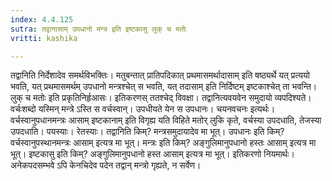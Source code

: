 ```yaml
---
index: 4.4.125
sutra: तद्वानासाम् उपधानो मन्त्र इति इष्टकासु लुक् च मतोः
vritti: kashika

---
```

तद्वानिति निर्देशादेव समर्थविभक्तिः। मतुबन्तात् प्रातिपदिकात् प्रथमासमर्थादासाम् इति षष्ठ्यर्थे यत् प्रत्ययो भवति, यत् प्रथमासमर्थम् उपधानो मन्त्रश्चेत् स भवति, यत् तदासाम् इति निर्दिष्टम् इष्टकाश्चेत् ता भवन्ति। लुक् च मतोः इति प्रकृतिनिर्हृआसः। इतिकरणस् ततश्चेद् विवक्षा। तद्वानित्यवयवेन समुदायो व्यपदिश्यते। वर्चःशब्दो यस्मिन् मन्त्रे ऽस्ति स वर्चस्वान्। उपधीयते येन स उपधानः। चयनवचनः इत्यर्थः। वर्चस्वानुपधानमन्त्रः आसाम् इष्टकानाम् इति विगृह्य यति विहिते मतोर् लुकि कृते, वर्चस्या उपदधाति, तेजस्या उपदधाति। पयस्याः। रेतस्याः। तद्वानिति किम्? मन्त्रसमुदायादेव मा भूत्। उपधानः इति किम्? वर्चस्वानुपस्थानमन्त्रः आसाम् इत्यत्र मा भूत्। मन्त्रः इति किम्? अङ्गुलिमानुपधानो हस्तः आसाम् इत्यत्र मा भूत्। इष्टकासु इति किम्? अङ्गुलिमानुपधानो हस्त आसाम् इत्यत्र मा भूत्। इतिकरणो नियमार्थः। अनेकपदसम्भवे ऽपि केनचिदेव पदेन तद्वान् मन्त्रो गृह्यते, न सर्वेण।